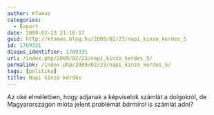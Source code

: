 ```yaml
---
author: KTamas
categories:
  - Export
date: 2009-02-23 21:16:17
guid: http://ktamas.blog.hu/2009/02/23/napi_kinzo_kerdes_5
id: 1769331
disqus_identifier: 1769331
url: /index.php/2009/02/23/napi_kinzo_kerdes_5/
permalink: /index.php/2009/02/23/napi_kinzo_kerdes_5/
tags: [politika]
title: Napi kínzó kérdés
---
```


Az oké elméletben, hogy adjanak a képviselok számlát a dolgokról, de Magyarországon mióta jelent problémát _bármirol_ is számlát adni?
